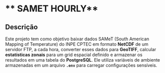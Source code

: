 # ** SAMET HOURLY**


## **Descrição**
Este projeto tem como objetivo baixar dados SAMeT (South American Mapping of Temperature) do INPE CPTEC em formato **NetCDF** de um servidor FTP, a cada hora, converter esses dados para **GeoTIFF**, calcular **estatísticas zonais** para um grid espacial definido e armazenar os resultados em uma tabela do **PostgreSQL**. Ele utiliza variáveis de ambiente armazenadas em um arquivo **`.env`** para carregar configurações sensíveis.



